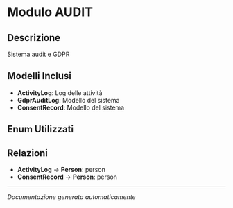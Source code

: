 # Modulo AUDIT

## Descrizione
Sistema audit e GDPR

## Modelli Inclusi
- **ActivityLog**: Log delle attività
- **GdprAuditLog**: Modello del sistema
- **ConsentRecord**: Modello del sistema

## Enum Utilizzati


## Relazioni
- **ActivityLog** → **Person**: person
- **ConsentRecord** → **Person**: person

---
*Documentazione generata automaticamente*
